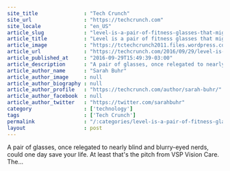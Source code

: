 ```yaml
---
site_title               : "Tech Crunch"
site_url                 : "https://techcrunch.com"
site_locale              : "en_US"
article_slug             : "level-is-a-pair-of-fitness-glasses-that-might-be-able-to-tell-if-you-have-diabetes-or-other-diseases"
article_title            : "Level is a pair of fitness glasses that might be able to tell if you have diabetes or other diseases"
article_image            : "https://tctechcrunch2011.files.wordpress.com/2016/09/levelframesstack_8707a5e5-818d-43e2-b099-091fd79a3d3e-prv.jpg?w=764&h=400&crop=1"
article_url              : "https://techcrunch.com/2016/09/29/level-is-a-pair-of-fitness-glasses-that-might-be-able-to-tell-if-you-have-diabetes-or-other-diseases/"
article_published_at     : "2016-09-29T15:49:39-03:00"
article_description      : "A pair of glasses, once relegated to nearly blind and blurry-eyed nerds, could one day save your life. At least that's the pitch from VSP Vision Care. The..."
article_author_name      : "Sarah Buhr"
article_author_image     : null
article_author_biography : null
article_author_profile   : "https://techcrunch.com/author/sarah-buhr/"
article_author_facebook  : null
article_author_twitter   : "https://twitter.com/sarahbuhr"
category                 : ['technology']
tags                     : ['Tech Crunch']
permalink                : "/:categories/level-is-a-pair-of-fitness-glasses-that-might-be-able-to-tell-if-you-have-diabetes-or-other-diseases/"
layout                   : post
---
```


A pair of glasses, once relegated to nearly blind and blurry-eyed nerds, could one day save your life. At least that's the pitch from VSP Vision Care. The...
